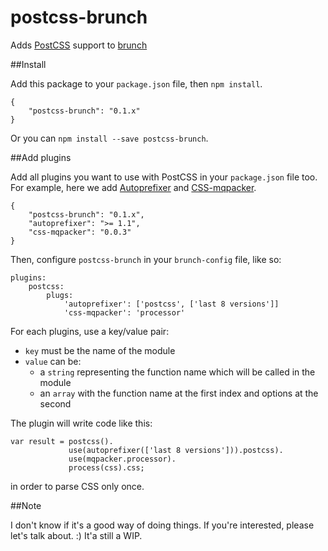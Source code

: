 postcss-brunch
==============

Adds [PostCSS](https://github.com/ai/postcss) support to [brunch](https://github.com/brunch/brunch)


##Install

Add this package to your `package.json` file, then `npm install`.

	{
		"postcss-brunch": "0.1.x"
	}

Or you can `npm install --save postcss-brunch`.

##Add plugins

Add all plugins you want to use with PostCSS in your `package.json` file too. For example, here we add [Autoprefixer](https://github.com/ai/autoprefixer) and [CSS-mqpacker](https://github.com/hail2u/node-css-mqpacker).

	{
		"postcss-brunch": "0.1.x",
		"autoprefixer": ">= 1.1",
		"css-mqpacker": "0.0.3"
	}

Then, configure `postcss-brunch` in your `brunch-config` file, like so:

	plugins:
		postcss:
			plugs:
				'autoprefixer': ['postcss', ['last 8 versions']]
				'css-mqpacker': 'processor'

For each plugins, use a key/value pair:

* `key` must be the name of the module
* `value` can be:
	* a `string` representing the function name which will be called in the module
	* an `array` with the function name at the first index and options at the second

The plugin will write code like this:

	var result = postcss().
				 use(autoprefixer(['last 8 versions'])).postcss).
				 use(mqpacker.processor).
				 process(css).css;

in order to parse CSS only once.

##Note

I don't know if it's a good way of doing things. If you're interested, please let's talk about. :) It'a still a WIP.
